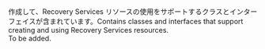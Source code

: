 <Namespace Name="Microsoft.Azure.Management.RecoveryServices">
  <Docs>
    <summary><span data-ttu-id="af69c-101">作成して、Recovery Services リソースの使用をサポートするクラスとインターフェイスが含まれています。</span><span class="sxs-lookup"><span data-stu-id="af69c-101">Contains classes and interfaces that support creating and using Recovery Services resources.</span></span></summary> 
    <remarks>To be added.</remarks>
  </Docs>
</Namespace>

